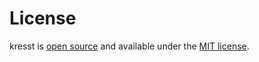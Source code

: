 # License

kresst is [open source](https://github.com/kresst/kresst) and available under the [MIT license](http://opensource.org/licenses/MIT).

